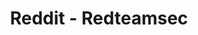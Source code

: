 ---
title: Reddit - Redteamsec
description: A subreddit dedicated to red and blue teaming content.
url: https://www.reddit.com/r/redteamsec/
image:
    # url: '/assets/images/cafe.png'
    # alt: 'Cafe'
tags: ['community', 'exploit', 'forum']
pubDate: 2023-11-18
draft: false
---